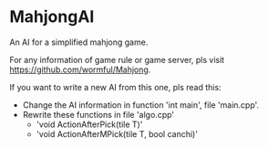 # MahjongAI
An AI for a simplified mahjong game.

For any information of game rule or game server, pls visit https://github.com/wormful/Mahjong.

If you want to write a new AI from this one, pls read this:

* Change the AI information in function 'int main', file 'main.cpp'.
* Rewrite these functions in file 'algo.cpp'
	* 'void ActionAfterPick(tile T)'
	* 'void ActionAfterMPick(tile T, bool canchi)'
